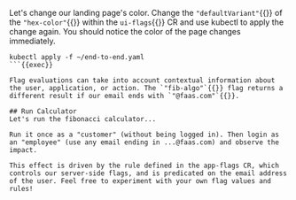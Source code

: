 Let's change our landing page's color. Change the `"defaultVariant"`{{}} of the `"hex-color"`{{}} within the `ui-flags`{{}} CR and use kubectl to apply the change again. You should notice the color of the page changes immediately.

```
kubectl apply -f ~/end-to-end.yaml
```{{exec}}

Flag evaluations can take into account contextual information about the user, application, or action. The `"fib-algo"`{{}} flag returns a different result if our email ends with `"@faas.com"`{{}}.

## Run Calculator
Let's run the fibonacci calculator...

Run it once as a "customer" (without being logged in). Then login as an "employee" (use any email ending in ...@faas.com) and observe the impact.

This effect is driven by the rule defined in the app-flags CR, which controls our server-side flags, and is predicated on the email address of the user. Feel free to experiment with your own flag values and rules!